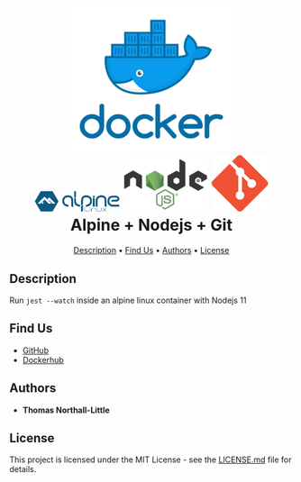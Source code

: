 
<h1 align="center">
  <br>
  <img src="docs/docker.png" alt="Docker" width="300" href="https://www.docker.com/legal">
  <br>
  <img src="docs/alpine.svg" alt="Alpine Linux" width="150" href="https://pkgs.alpinelinux.org/">
  <img src="docs/nodejs.png" alt="Nodejs" width="150" href="https://nodejs.org/en/about/resources/">
  <img src="docs/git.png" alt="Git" width="100" href="https://git-scm.com/downloads/logos">

  <br>
    Alpine + Nodejs + Git
  <br>
</h1>

<p align="center">
  <a href="#description">Description</a> •
  <a href="#find-us">Find Us</a> •
  <a href="#authors">Authors</a> •
  <a href="#license">License</a>
</p>

## Description

Run `jest --watch` inside an alpine linux container with Nodejs 11

## Find Us

* [GitHub](https://github.com/tomnlittle/docker-node-jest)
* [Dockerhub](https://cloud.docker.com/repository/registry-1.docker.io/tomnlittle/node-jest)

## Authors

* **Thomas Northall-Little**

## License

This project is licensed under the MIT License - see the [LICENSE.md](LICENSE.md) file for details.
